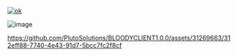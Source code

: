 [![ok](https://crystalpvp.ru/download-now-buttons_5e123b8354077.png)](https://github.com/PlutoSolutions/BLOODYCLIENT1.0.0/releases)

![image](https://github.com/PlutoSolutions/BLOODYCLIENT1.0.0/assets/31269663/14e10fef-112a-4d18-8d15-2876d56fdad9)

https://github.com/PlutoSolutions/BLOODYCLIENT1.0.0/assets/31269663/312eff88-7740-4e43-91d7-5bcc7fc2f8cf

